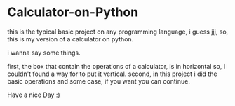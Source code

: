 # Calculator-on-Python
this is the typical basic project on any programming language, i guess jjj, so, this is my version of a calculator on python.


i wanna say some things.

first, the box that contain the operations of a calculator, is in horizontal so, I couldn't found a way for to put it vertical.
second, in this project i did the basic operations and some case, if you want you can continue.

Have a nice Day :)
